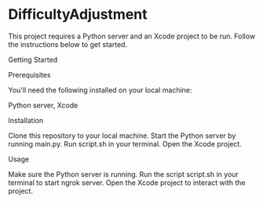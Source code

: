# DifficultyAdjustment
This project requires a Python server and an Xcode project to be run. Follow the instructions below to get started.

Getting Started


Prerequisites

You'll need the following installed on your local machine:

Python server, Xcode


Installation

Clone this repository to your local machine.
Start the Python server by running main.py.
Run script.sh in your terminal.
Open the Xcode project.


Usage

Make sure the Python server is running.
Run the script script.sh in your terminal to start ngrok server.
Open the Xcode project to interact with the project.
